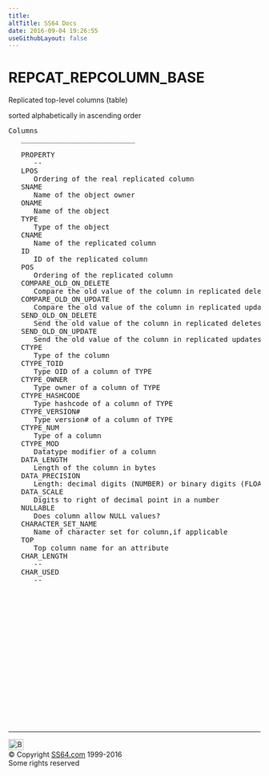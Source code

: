 ```yaml
---
title:
altTitle: SS64 Docs
date: 2016-09-04 19:26:55
useGithubLayout: false
---
```

<!-- #BeginLibraryItem "/Library/head_orad.lbi" --><!-- #EndLibraryItem --><h1>REPCAT_REPCOLUMN_BASE </h1><p> 
Replicated top-level columns (table) </p><p>  sorted alphabetically in ascending order </p> 
 
<pre>Columns
   ___________________________
 
   PROPERTY
      --
   LPOS
      Ordering of the real replicated column
   SNAME
      Name of the object owner
   ONAME
      Name of the object
   TYPE
      Type of the object
   CNAME
      Name of the replicated column
   ID
      ID of the replicated column
   POS
      Ordering of the replicated column
   COMPARE_OLD_ON_DELETE
      Compare the old value of the column in replicated deletes
   COMPARE_OLD_ON_UPDATE
      Compare the old value of the column in replicated updates
   SEND_OLD_ON_DELETE
      Send the old value of the column in replicated deletes
   SEND_OLD_ON_UPDATE
      Send the old value of the column in replicated updates
   CTYPE
      Type of the column
   CTYPE_TOID
      Type OID of a column of TYPE
   CTYPE_OWNER
      Type owner of a column of TYPE
   CTYPE_HASHCODE
      Type hashcode of a column of TYPE
   CTYPE_VERSION#
      Type version# of a column of TYPE
   CTYPE_NUM
      Type of a column
   CTYPE_MOD
      Datatype modifier of a column
   DATA_LENGTH
      Length of the column in bytes
   DATA_PRECISION
      Length: decimal digits (NUMBER) or binary digits (FLOAT)
   DATA_SCALE
      Digits to right of decimal point in a number
   NULLABLE
      Does column allow NULL values?
   CHARACTER_SET_NAME
      Name of character set for column,if applicable
   TOP
      Top column name for an attribute
   CHAR_LENGTH
      --
   CHAR_USED
      --

</pre><!-- #BeginLibraryItem "/Library/foot_orad.lbi" --><p>
<!-- oracle-footer -->
<ins class="adsbygoogle" style="display:inline-block;width:300px;height:250px" data-ad-client="ca-pub-6140977852749469" data-ad-slot="4275490898"></ins>
<script>
(adsbygoogle = window.adsbygoogle || []).push({});
</script></p>
<hr>
<div id="bl" class="footer"><a href="REPCAT_REPCOLUMN_BASE.html#"><img src="../images/top.png" width="30" height="22" alt="Back to the Top"></a></div>
<div id="br" class="footer, tagline">© Copyright <a href="../index.html">SS64.com</a> 1999-2016<br>
Some rights reserved</div>
<!-- #EndLibraryItem -->

